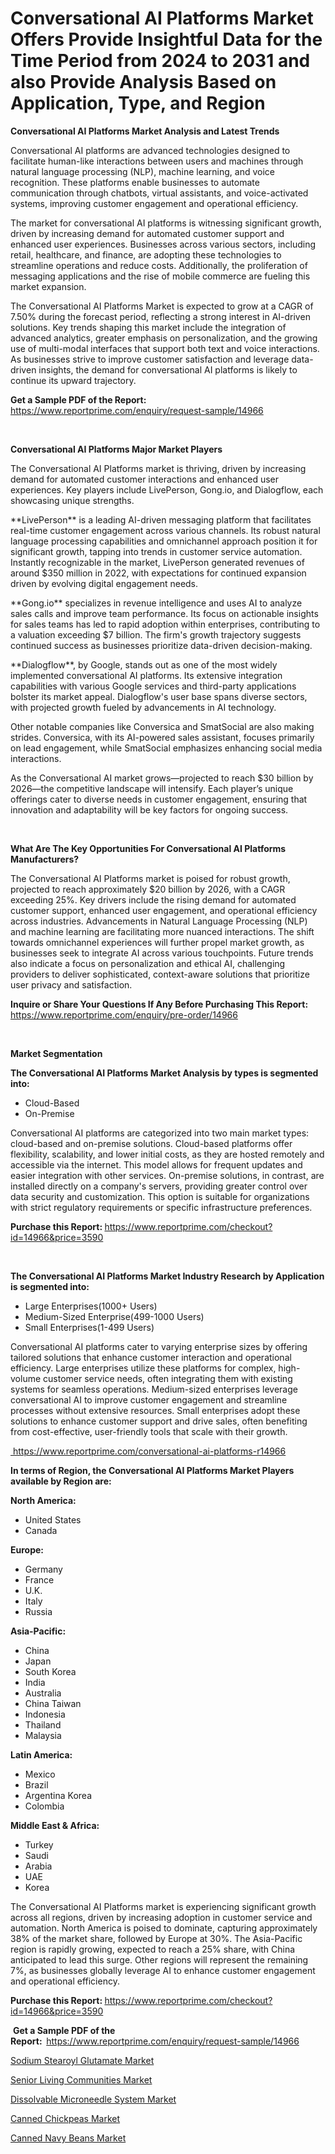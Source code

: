 <p><h1>Conversational AI Platforms Market Offers Provide Insightful Data for the Time Period from 2024 to 2031 and also Provide Analysis Based on Application, Type, and Region</h1></p><p><strong>Conversational AI Platforms Market Analysis and Latest Trends</strong></p>
<p><p>Conversational AI platforms are advanced technologies designed to facilitate human-like interactions between users and machines through natural language processing (NLP), machine learning, and voice recognition. These platforms enable businesses to automate communication through chatbots, virtual assistants, and voice-activated systems, improving customer engagement and operational efficiency.</p><p>The market for conversational AI platforms is witnessing significant growth, driven by increasing demand for automated customer support and enhanced user experiences. Businesses across various sectors, including retail, healthcare, and finance, are adopting these technologies to streamline operations and reduce costs. Additionally, the proliferation of messaging applications and the rise of mobile commerce are fueling this market expansion.</p><p>The Conversational AI Platforms Market is expected to grow at a CAGR of 7.50% during the forecast period, reflecting a strong interest in AI-driven solutions. Key trends shaping this market include the integration of advanced analytics, greater emphasis on personalization, and the growing use of multi-modal interfaces that support both text and voice interactions. As businesses strive to improve customer satisfaction and leverage data-driven insights, the demand for conversational AI platforms is likely to continue its upward trajectory.</p></p>
<p><strong>Get a Sample PDF of the Report:&nbsp;</strong> <a href="https://www.reportprime.com/enquiry/request-sample/14966?utm_campaign=1581&utm_medium=2&utm_source=Github&utm_content=ia&utm_term=29112024&utm_id=conversational-ai-platforms">https://www.reportprime.com/enquiry/request-sample/14966</a></p>
<p>&nbsp;</p>
<p><strong>Conversational AI Platforms Major Market Players</strong></p>
<p><p>The Conversational AI Platforms market is thriving, driven by increasing demand for automated customer interactions and enhanced user experiences. Key players include LivePerson, Gong.io, and Dialogflow, each showcasing unique strengths.</p><p>**LivePerson** is a leading AI-driven messaging platform that facilitates real-time customer engagement across various channels. Its robust natural language processing capabilities and omnichannel approach position it for significant growth, tapping into trends in customer service automation. Instantly recognizable in the market, LivePerson generated revenues of around $350 million in 2022, with expectations for continued expansion driven by evolving digital engagement needs.</p><p>**Gong.io** specializes in revenue intelligence and uses AI to analyze sales calls and improve team performance. Its focus on actionable insights for sales teams has led to rapid adoption within enterprises, contributing to a valuation exceeding $7 billion. The firm's growth trajectory suggests continued success as businesses prioritize data-driven decision-making.</p><p>**Dialogflow**, by Google, stands out as one of the most widely implemented conversational AI platforms. Its extensive integration capabilities with various Google services and third-party applications bolster its market appeal. Dialogflow's user base spans diverse sectors, with projected growth fueled by advancements in AI technology.</p><p>Other notable companies like Conversica and SmatSocial are also making strides. Conversica, with its AI-powered sales assistant, focuses primarily on lead engagement, while SmatSocial emphasizes enhancing social media interactions.</p><p>As the Conversational AI market grows—projected to reach $30 billion by 2026—the competitive landscape will intensify. Each player’s unique offerings cater to diverse needs in customer engagement, ensuring that innovation and adaptability will be key factors for ongoing success.</p></p>
<p>&nbsp;</p>
<p><strong>What Are The Key Opportunities For Conversational AI Platforms Manufacturers?</strong></p>
<p><p>The Conversational AI Platforms market is poised for robust growth, projected to reach approximately $20 billion by 2026, with a CAGR exceeding 25%. Key drivers include the rising demand for automated customer support, enhanced user engagement, and operational efficiency across industries. Advancements in Natural Language Processing (NLP) and machine learning are facilitating more nuanced interactions. The shift towards omnichannel experiences will further propel market growth, as businesses seek to integrate AI across various touchpoints. Future trends also indicate a focus on personalization and ethical AI, challenging providers to deliver sophisticated, context-aware solutions that prioritize user privacy and satisfaction.</p></p>
<p><strong>Inquire or Share Your Questions If Any Before Purchasing This Report:</strong> <a href="https://www.reportprime.com/enquiry/pre-order/14966?utm_campaign=1581&utm_medium=2&utm_source=Github&utm_content=ia&utm_term=29112024&utm_id=conversational-ai-platforms">https://www.reportprime.com/enquiry/pre-order/14966</a></p>
<p>&nbsp;</p>
<p><strong>Market Segmentation</strong></p>
<p><strong>The Conversational AI Platforms Market Analysis by types is segmented into:</strong></p>
<p><ul><li>Cloud-Based</li><li>On-Premise</li></ul></p>
<p><p>Conversational AI platforms are categorized into two main market types: cloud-based and on-premise solutions. Cloud-based platforms offer flexibility, scalability, and lower initial costs, as they are hosted remotely and accessible via the internet. This model allows for frequent updates and easier integration with other services. On-premise solutions, in contrast, are installed directly on a company's servers, providing greater control over data security and customization. This option is suitable for organizations with strict regulatory requirements or specific infrastructure preferences.</p></p>
<p><strong>Purchase this Report:&nbsp;</strong><a href="https://www.reportprime.com/checkout?id=14966&price=3590&utm_campaign=1581&utm_medium=2&utm_source=Github&utm_content=ia&utm_term=29112024&utm_id=conversational-ai-platforms">https://www.reportprime.com/checkout?id=14966&price=3590</a></p>
<p>&nbsp;</p>
<p><strong>The Conversational AI Platforms Market Industry Research by Application is segmented into:</strong></p>
<p><ul><li>Large Enterprises(1000+ Users)</li><li>Medium-Sized Enterprise(499-1000 Users)</li><li>Small Enterprises(1-499 Users)</li></ul></p>
<p><p>Conversational AI platforms cater to varying enterprise sizes by offering tailored solutions that enhance customer interaction and operational efficiency. Large enterprises utilize these platforms for complex, high-volume customer service needs, often integrating them with existing systems for seamless operations. Medium-sized enterprises leverage conversational AI to improve customer engagement and streamline processes without extensive resources. Small enterprises adopt these solutions to enhance customer support and drive sales, often benefiting from cost-effective, user-friendly tools that scale with their growth.</p></p>
<p><a href="https://www.reportprime.com/conversational-ai-platforms-r14966?utm_campaign=1581&utm_medium=2&utm_source=Github&utm_content=ia&utm_term=29112024&utm_id=conversational-ai-platforms">&nbsp;https://www.reportprime.com/conversational-ai-platforms-r14966</a></p>
<p><strong>In terms of Region, the Conversational AI Platforms Market Players available by Region are:</strong></p>
<p>
    <p> <strong> North America: </strong>
        <ul>
            <li>United States</li>
            <li>Canada</li>
        </ul>
        </p> 
    <p> <strong> Europe: </strong>
        <ul>
            <li>Germany</li>
            <li>France</li>
            <li>U.K.</li>
            <li>Italy</li>
            <li>Russia</li>
        </ul>
        </p> 
    <p> <strong> Asia-Pacific: </strong>
        <ul>
            <li>China</li>
            <li>Japan</li>
            <li>South Korea</li>
            <li>India</li>
            <li>Australia</li>
            <li>China Taiwan</li>
            <li>Indonesia</li>
            <li>Thailand</li>
            <li>Malaysia</li>
        </ul>
        </p> 
    <p> <strong> Latin America: </strong>
        <ul>
            <li>Mexico</li>
            <li>Brazil</li>
            <li>Argentina Korea</li>
            <li>Colombia</li>
        </ul>
        </p> 
    <p> <strong> Middle East & Africa: </strong>
        <ul>
            <li>Turkey</li>
            <li>Saudi</li>
            <li>Arabia</li>
            <li>UAE</li>
            <li>Korea</li>
        </ul>
    </p>
    </p>
<p><p>The Conversational AI Platforms market is experiencing significant growth across all regions, driven by increasing adoption in customer service and automation. North America is poised to dominate, capturing approximately 38% of the market share, followed by Europe at 30%. The Asia-Pacific region is rapidly growing, expected to reach a 25% share, with China anticipated to lead this surge. Other regions will represent the remaining 7%, as businesses globally leverage AI to enhance customer engagement and operational efficiency.</p></p>
<p><strong>Purchase this Report: </strong><a href="https://www.reportprime.com/checkout?id=14966&price=3590&utm_campaign=1581&utm_medium=2&utm_source=Github&utm_content=ia&utm_term=29112024&utm_id=conversational-ai-platforms">https://www.reportprime.com/checkout?id=14966&price=3590</a></p>
<p>&nbsp;<strong>Get a Sample PDF of the Report:&nbsp;&nbsp;</strong><a href="https://www.reportprime.com/enquiry/request-sample/14966?utm_campaign=1581&utm_medium=2&utm_source=Github&utm_content=ia&utm_term=29112024&utm_id=conversational-ai-platforms">https://www.reportprime.com/enquiry/request-sample/14966</a></p>
<p><strong></strong></p>
<p><p><a href="https://www.linkedin.com/pulse/sodium-stearoyl-glutamate-market-outlook-complete-industry-vqzne?utm_campaign=1581&utm_medium=2&utm_source=Github&utm_content=ia&utm_term=29112024&utm_id=conversational-ai-platforms">Sodium Stearoyl Glutamate Market</a></p><p><a href="https://issuu.com/reportprime-2/docs/senior-living-communities-market-size-2030.pptx?utm_campaign=1581&utm_medium=2&utm_source=Github&utm_content=ia&utm_term=29112024&utm_id=conversational-ai-platforms">Senior Living Communities Market</a></p><p><a href="https://issuu.com/reportprime-2/docs/dissolvable-microneedle-system-market-size-2030.pp?utm_campaign=1581&utm_medium=2&utm_source=Github&utm_content=ia&utm_term=29112024&utm_id=conversational-ai-platforms">Dissolvable Microneedle System Market</a></p><p><a href="https://www.linkedin.com/pulse/driving-forces-global-canned-chickpeas-market-trends-fwedc?utm_campaign=1581&utm_medium=2&utm_source=Github&utm_content=ia&utm_term=29112024&utm_id=conversational-ai-platforms">Canned Chickpeas Market</a></p><p><a href="https://www.linkedin.com/pulse/canned-navy-beans-market-industry-landscape-growth-trajectories-fwltf?utm_campaign=1581&utm_medium=2&utm_source=Github&utm_content=ia&utm_term=29112024&utm_id=conversational-ai-platforms">Canned Navy Beans Market</a></p></p>